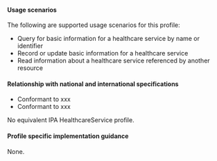 #### Usage scenarios

The following are supported usage scenarios for this profile:

- Query for basic information for a healthcare service by name or identifier
- Record or update basic information for a healthcare service
- Read information about a healthcare service referenced by another resource


#### Relationship with national and international specifications
- Conformant to xxx
- Conformant to xxx

No equivalent IPA HealthcareService profile.


#### Profile specific implementation guidance
None.